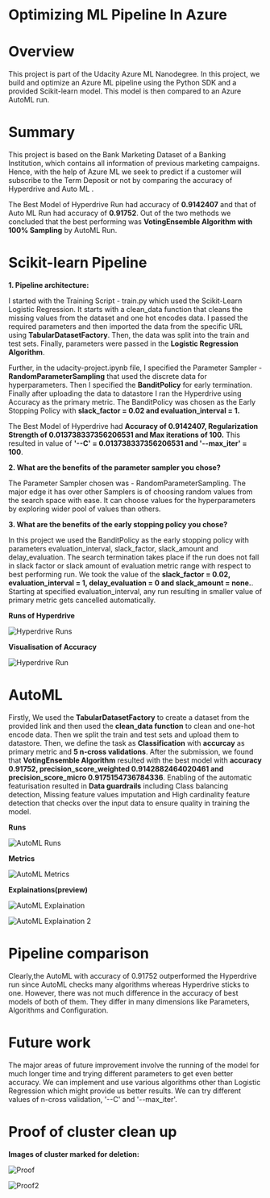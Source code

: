 # Optimizing ML Pipeline In Azure
# Overview
This project is part of the Udacity Azure ML Nanodegree. In this project, we build and optimize an Azure ML pipeline using the Python SDK and a provided Scikit-learn model. This model is then compared to an Azure AutoML run.

# Summary
This project is based on the Bank Marketing Dataset of a Banking Institution, which contains all information of previous marketing campaigns. Hence, with the help of Azure ML we seek to predict if a customer will subscribe to the Term Deposit or not by comparing the accuracy of Hyperdrive and Auto ML .

The Best Model of Hyperdrive Run had accuracy of **0.9142407** and that of Auto ML Run had accuracy of **0.91752**. Out of the two methods we concluded that the best performing was **VotingEnsemble Algorithm with 100% Sampling** by AutoML Run.

# Scikit-learn Pipeline

**1. Pipeline architecture:**

I started with the Training Script - train.py which used the Scikit-Learn Logistic Regression. It starts with a clean_data function that cleans the missing values from the dataset and one hot encodes data. I passed the required parameters and then imported the data from the specific URL using **TabularDatasetFactory**. Then, the data was split into the train and test sets. Finally, parameters were passed in the **Logistic Regression Algorithm**.

Further, in the udacity-project.ipynb file, I specified the Parameter Sampler - **RandomParameterSampling** that used the discrete data for hyperparameters. Then I specified the **BanditPolicy** for early termination. Finally after uploading the data to datastore I ran the Hyperdrive using Accuracy as the primary metric.
The BanditPolicy was chosen as the Early Stopping Policy with **slack_factor = 0.02 and evaluation_interval = 1.**

The Best Model of Hyperdrive had **Accuracy of 0.9142407, Regularization Strength of 0.013738337356206531 and Max iterations of 100.** This resulted in value of **'--C' = 0.013738337356206531 and '--max_iter' = 100**.

**2. What are the benefits of the parameter sampler you chose?**

The Parameter Sampler chosen was - RandomParameterSampling. The major edge it has over other Samplers is of choosing random values from the search space with ease. It can choose values for the hyperparameters by exploring wider pool of values than others.

**3. What are the benefits of the early stopping policy you chose?**

In this project we used the BanditPolicy as the early stopping policy with parameters evaluation_interval, slack_factor, slack_amount and delay_evaluation.
The search termination takes place if the run does not fall in slack factor or slack amount of evaluation metric range with respect to best performing run.
We took the value of the **slack_factor = 0.02, evaluation_interval = 1, delay_evaluation = 0 and slack_amount = none.**. Starting at specified evaluation_interval, any run resulting in smaller value of primary metric gets cancelled automatically.

**Runs of Hyperdrive**

![Hyperdrive Runs](https://user-images.githubusercontent.com/61888364/99191995-559f1a00-2796-11eb-949d-fe152c2c5985.png)

**Visualisation of Accuracy**

![Hyperdrive Run](https://user-images.githubusercontent.com/61888364/99191951-1670c900-2796-11eb-9675-b944bbfd16f1.png)

# AutoML

Firstly, We used the **TabularDatasetFactory** to create a dataset from the provided link and then used the **clean_data function** to clean and one-hot encode data. Then we split the train and test sets and upload them to datastore.
Then, we define the task as **Classification** with **accurcay** as primary metric and **5 n-cross validations**. 
After the submission, we found that **VotingEnsemble Algorithm** resulted with the best model with **accuracy 0.91752, precision_score_weighted 0.9142882464020461 and precision_score_micro 0.9175154736784336**. Enabling of the automatic featurisation resulted in **Data guardrails** including Class balancing detection, Missing feature values imputation and High cardinality feature detection that checks over the input data to ensure quality in training the model.

**Runs**

![AutoML Runs](https://user-images.githubusercontent.com/61888364/99192039-a31b8700-2796-11eb-8b06-f23bceda752e.png)

**Metrics**

![AutoML Metrics](https://user-images.githubusercontent.com/61888364/99192071-d3fbbc00-2796-11eb-847f-72caefd64930.png)

**Explainations(preview)**

![AutoML Explaination](https://user-images.githubusercontent.com/61888364/99192099-00afd380-2797-11eb-96c0-91601f0b1412.png)

![AutoML Explaination 2](https://user-images.githubusercontent.com/61888364/99192106-0e655900-2797-11eb-998a-5cca39e140eb.png)

# Pipeline comparison

Clearly,the AutoML with accuracy of 0.91752 outperformed the Hyperdrive run since AutoML checks many algorithms whereas Hyperdrive sticks to one. However, there was not much difference in the accuracy of best models of both of them. They differ in many dimensions like Parameters, Algorithms and Configuration. 

# Future work

The major areas of future improvement involve the running of the model for much longer time and trying different parameters to get even better accuracy. 
We can implement and use various algorithms other than Logistic Regression which might provide us better results. 
We can try different values of n-cross validation, '--C' and '--max_iter'.

# Proof of cluster clean up

**Images of cluster marked for deletion:**

![Proof](https://user-images.githubusercontent.com/61888364/99192151-48365f80-2797-11eb-9c16-183421167348.png)

![Proof2](https://user-images.githubusercontent.com/61888364/99192155-54bab800-2797-11eb-8bb9-270c39576fd9.png)

